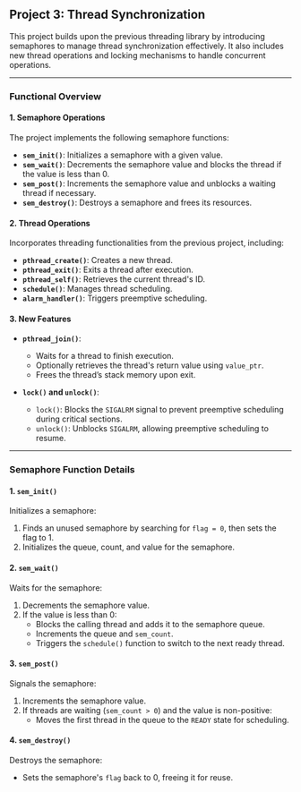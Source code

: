 ## Project 3: Thread Synchronization

This project builds upon the previous threading library by introducing semaphores to manage thread synchronization effectively. It also includes new thread operations and locking mechanisms to handle concurrent operations.

---

### Functional Overview

#### 1. **Semaphore Operations**
The project implements the following semaphore functions:
- **`sem_init()`**: Initializes a semaphore with a given value.
- **`sem_wait()`**: Decrements the semaphore value and blocks the thread if the value is less than 0.
- **`sem_post()`**: Increments the semaphore value and unblocks a waiting thread if necessary.
- **`sem_destroy()`**: Destroys a semaphore and frees its resources.

#### 2. **Thread Operations**
Incorporates threading functionalities from the previous project, including:
- **`pthread_create()`**: Creates a new thread.
- **`pthread_exit()`**: Exits a thread after execution.
- **`pthread_self()`**: Retrieves the current thread's ID.
- **`schedule()`**: Manages thread scheduling.
- **`alarm_handler()`**: Triggers preemptive scheduling.

#### 3. **New Features**
- **`pthread_join()`**:
  - Waits for a thread to finish execution.
  - Optionally retrieves the thread's return value using `value_ptr`.
  - Frees the thread’s stack memory upon exit.

- **`lock()` and `unlock()`**:
  - `lock()`: Blocks the `SIGALRM` signal to prevent preemptive scheduling during critical sections.
  - `unlock()`: Unblocks `SIGALRM`, allowing preemptive scheduling to resume.

---

### Semaphore Function Details

#### **1. `sem_init()`**
Initializes a semaphore:
1. Finds an unused semaphore by searching for `flag = 0`, then sets the flag to 1.
2. Initializes the queue, count, and value for the semaphore.

#### **2. `sem_wait()`**
Waits for the semaphore:
1. Decrements the semaphore value.
2. If the value is less than 0:
   - Blocks the calling thread and adds it to the semaphore queue.
   - Increments the queue and `sem_count`.
   - Triggers the `schedule()` function to switch to the next ready thread.

#### **3. `sem_post()`**
Signals the semaphore:
1. Increments the semaphore value.
2. If threads are waiting (`sem_count > 0`) and the value is non-positive:
   - Moves the first thread in the queue to the `READY` state for scheduling.

#### **4. `sem_destroy()`**
Destroys the semaphore:
- Sets the semaphore's `flag` back to 0, freeing it for reuse.
